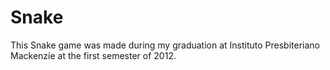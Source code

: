 # Snake
This Snake game was made during my graduation at Instituto Presbiteriano Mackenzie at the first semester of 2012.
